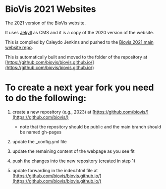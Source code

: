 # BioVis 2021 Websites

The 2021 version of the BioVis website.

It uses [Jekyll](http://jekyllrb.com/) as CMS and it is a copy of the 2020 version of the website.

This is compiled by Caleydo Jenkins and pushed to the [Biovis 2021 main website repo](https://github.com/biovis/2021).

This is automatically built and moved to the folder of the repository at [https://github.com/biovis/biovis.github.io/](https://github.com/biovis/biovis.github.io/)

# To create a next year fork you need to do the following:

1) create a new repository (e.g., 2023) at [https://github.com/biovis/](https://github.com/biovis/)
	- note that the repository should be public and the main branch should be named gh-pages

2) update the _config.yml file

3) update the remaining content of the webpage as you see fit

4) push the changes into the new repository (created in step 1)

5) update forwarding in the index.html file at [https://github.com/biovis/biovis.github.io/](https://github.com/biovis/biovis.github.io/)
